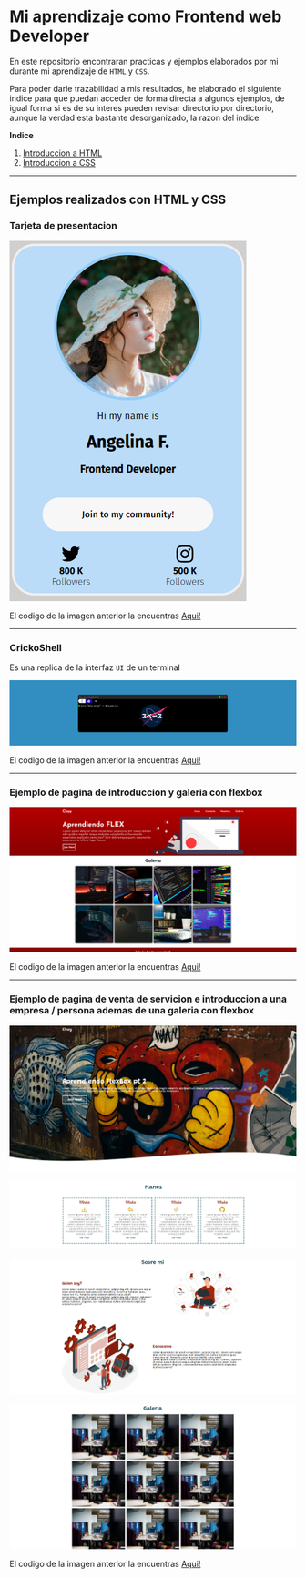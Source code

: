 # Mi aprendizaje como Frontend web Developer
En este repositorio encontraran practicas y ejemplos elaborados por mi durante mi aprendizaje de `HTML` y `CSS`.

Para poder darle trazabilidad a mis resultados, he elaborado el siguiente indice para que puedan acceder de forma directa a algunos ejemplos, de igual forma si es de su interes pueden revisar directorio por directorio, aunque la verdad esta bastante desorganizado, la razon del indice.


**Indice**
<ol>
    <li><a href="/class_css/_html_css_/README.md" target="_blank">Introduccion a HTML</a></li>
    <li><a href="/class_css/_html_css_/units_measure/README.md" target="_blank">Introduccion a CSS</a></li>
</ol>

---
## Ejemplos realizados con HTML y CSS

### Tarjeta de presentacion
![Tarjeta de presentacion](class_css/_html_css_/assets/Tarjeta_presentacion.png)

El codigo de la imagen anterior la encuentras <a href="class_css/_html_css_/Card" target="_blank">Aqui!</a>

---

### CrickoShell
Es una replica de la interfaz `UI` de un terminal

![CrickoShell](class_css/_html_css_/assets/SHELL.png)

El codigo de la imagen anterior la encuentras <a href="class_css/_html_css_/shell" target="_blank">Aqui!</a>

---
### Ejemplo de pagina de introduccion y galeria con flexbox

![Ejemplo de pagina con flexbox](class_css/_html_css_/assets/APRENDIENDO%20FLEX.png)

El codigo de la imagen anterior la encuentras <a href="class_css/_clase_5_" target="_blank">Aqui!</a>

---
### Ejemplo de pagina de venta de servicion e introduccion a una empresa / persona ademas de una galeria con flexbox

![Ejemplo de pagina con flexbox](class_css/_html_css_/assets/APRENDIENDO%20FLEX2.png)

![Ejemplo de pagina con flexbox](class_css/_html_css_/assets/APRENDIENDO%20FLEX21.png)

![Ejemplo de pagina con flexbox](class_css/_html_css_/assets/APRENDIENDO%20FLEX22.png)

![Ejemplo de pagina con flexbox](class_css/_html_css_/assets/APRENDIENDO%20FLEX23.png)

El codigo de la imagen anterior la encuentras <a href="class_css/_class_6_" target="_blank">Aqui!</a>
